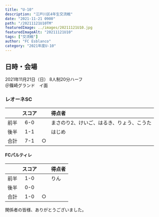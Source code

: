 ```yaml
---
title: "U-10"
description: "江戸川区4年生交流戦"
date: "2021-11-21 0900"
path: "/20211121U10TM"
featuredImage: ../images/20211121U10.jpg
featuredImageAlt: "20211121U10"
tags: ["交流戦"]
author: "FC Esblanco"
category: "2021年度U-10"
---
```


## 日時・会場

2021年11月21日（日）
8人制20分ハーフ  
＠篠崎グランド　イ面

### レオーネSC

| | スコア |   | 得点者  |
|:-:|:------:|:-:|:--------|
|前半| 6-0 |  |まさのり2、けいご、はるき、りょう、こうた|
|後半| 1-1 |  |はじめ |
|合計| 7-1 |○ | |

#### FCパルティレ

| | スコア |   | 得点者  |
|:-:|:------:|:-:|:--------|
|前半| 1-0 |  |りん|
|後半| 0-0 |  ||
|合計| 1-0 |○ ||

関係者の皆様、ありがとうございました。
